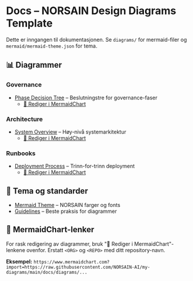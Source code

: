 # Docs – NORSAIN Design Diagrams Template

Dette er inngangen til dokumentasjonen. Se `diagrams/` for mermaid-filer og `mermaid/mermaid-theme.json` for tema.

## 📊 Diagrammer

### Governance
- [Phase Decision Tree](diagrams/governance/phase_decision_tree.mmd) – Beslutningstre for governance-faser
  - [🧭 Rediger i MermaidChart](https://www.mermaidchart.com?import=https://raw.githubusercontent.com/NORSAIN-AI/norsain-design-diagrams-template-/main/docs/diagrams/governance/phase_decision_tree.mmd)

### Architecture
- [System Overview](diagrams/architecture/system_overview.mmd) – Høy-nivå systemarkitektur
  - [🧭 Rediger i MermaidChart](https://www.mermaidchart.com?import=https://raw.githubusercontent.com/<ORG>/<REPO>/main/docs/diagrams/architecture/system_overview.mmd)

### Runbooks
- [Deployment Process](diagrams/runbooks/deployment_process.mmd) – Trinn-for-trinn deployment
  - [🧭 Rediger i MermaidChart](https://www.mermaidchart.com?import=https://raw.githubusercontent.com/<ORG>/<REPO>/main/docs/diagrams/runbooks/deployment_process.mmd)

## 🎨 Tema og standarder

- [Mermaid Theme](mermaid/mermaid-theme.json) – NORSAIN farger og fonts
- [Guidelines](mermaid/guidelines.md) – Beste praksis for diagrammer

## 🔗 MermaidChart-lenker

For rask redigering av diagrammer, bruk "🧭 Rediger i MermaidChart"-lenkene ovenfor. Erstatt `<ORG>` og `<REPO>` med ditt repository-navn.

**Eksempel:** `https://www.mermaidchart.com?import=https://raw.githubusercontent.com/NORSAIN-AI/my-diagrams/main/docs/diagrams/...`
